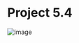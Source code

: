 ﻿#  Project 5.4

 ![image](https://github.com/omjadhav1910/project-5.4/assets/144478519/770b596a-4dda-415e-9a35-9424eb6e2d12)
